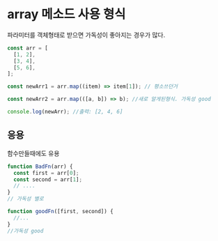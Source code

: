 # array 메소드 사용 형식

파라미터를 객체형태로 받으면 가독성이 좋아지는 경우가 많다.

```js
const arr = [
  [1, 2],
  [3, 4],
  [5, 6],
];

const newArr1 = arr.map((item) => item[1]); // 평소쓰던거

const newArr2 = arr.map(([a, b]) => b); //새로 알게된형식. 가독성 good

console.log(newArr); //출력: [2, 4, 6]
```

## 응용

함수만들때에도 유용

```js
function BadFn(arr) {
  const first = arr[0];
  const second = arr[1];
  // ....
}
// 가독성 별로

function goodFn([first, second]) {
  //...
}
//가독성 good
```
